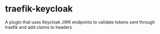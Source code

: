 # traefik-keycloak
A plugin that uses Keycloak JWK endpoints to validate tokens sent through traefik and add claims to headers
